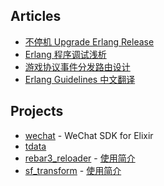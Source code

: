 
## Articles
  * [不停机 Upgrade Erlang Release](https://feng19.com/categories/Erlang-Release-Upgrade/)
  * [Erlang 程序调试浅析](https://feng19.com/2019/01/22/erlang%E7%A8%8B%E5%BA%8F%E8%B0%83%E8%AF%95%E6%B5%85%E6%9E%90/)
  * [游戏协议事件分发路由设计](https://feng19.com/2019/07/31/%E6%B8%B8%E6%88%8F%E5%8D%8F%E8%AE%AE%E4%BA%8B%E4%BB%B6%E5%88%86%E5%8F%91%E8%B7%AF%E7%94%B1%E8%AE%BE%E8%AE%A1/)
  * [Erlang Guidelines 中文翻译](https://github.com/feng19/erlang_guidelines)

## Projects
  * [wechat](https://github.com/feng19/wechat) - WeChat SDK for Elixir
  * [tdata](https://github.com/feng19/tdata)
  * [rebar3_reloader](https://github.com/feng19/rebar3_reloader) - [使用简介](https://feng19.com/2019/03/14/rebar3_reloader_usage/)
  * [sf_transform](https://github.com/feng19/sf_transform) - [使用简介](https://feng19.com/2019/03/03/sf_transform_usage/)
  

<!--
**feng19/feng19** is a ✨ _special_ ✨ repository because its `README.md` (this file) appears on your GitHub profile.

Here are some ideas to get you started:

- 🔭 I’m currently working on ...
- 🌱 I’m currently learning ...
- 👯 I’m looking to collaborate on ...
- 🤔 I’m looking for help with ...
- 💬 Ask me about ...
- 📫 How to reach me: ...
- 😄 Pronouns: ...
- ⚡ Fun fact: ...
-->
